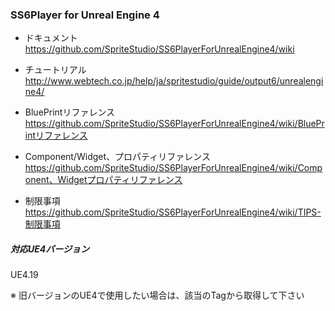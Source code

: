 ### SS6Player for Unreal Engine 4

- ドキュメント  
https://github.com/SpriteStudio/SS6PlayerForUnrealEngine4/wiki

- チュートリアル  
http://www.webtech.co.jp/help/ja/spritestudio/guide/output6/unrealengine4/

- BluePrintリファレンス  
https://github.com/SpriteStudio/SS6PlayerForUnrealEngine4/wiki/BluePrintリファレンス

- Component/Widget、プロパティリファレンス  
https://github.com/SpriteStudio/SS6PlayerForUnrealEngine4/wiki/Component、Widgetプロパティリファレンス

- 制限事項  
https://github.com/SpriteStudio/SS6PlayerForUnrealEngine4/wiki/TIPS-制限事項


##### 対応UE4バージョン
UE4.19

※ 旧バージョンのUE4で使用したい場合は、該当のTagから取得して下さい
